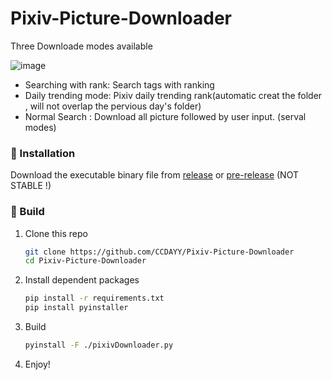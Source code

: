 # Pixiv-Picture-Downloader
Three Downloade modes available


![image](https://user-images.githubusercontent.com/70998992/199743393-9ae1f2b5-f953-4133-9224-55cbfd5f3884.png)

* Searching with rank: Search tags with ranking
* Daily trending mode: Pixiv daily trending rank(automatic creat the folder , will not overlap the pervious day's folder)
* Normal Search : Download all picture followed by user input. (serval modes)

### 🔧 Installation

Download the executable binary file from [release](https://github.com/CCDAYY/Pixiv-Picture-Downloader/releases/latest) or [pre-release](https://github.com/CCDAYY/Pixiv-Picture-Downloader/releases/dev) (NOT STABLE !)

### 🔧 Build

1. Clone this repo 

    ```bash
    git clone https://github.com/CCDAYY/Pixiv-Picture-Downloader
    cd Pixiv-Picture-Downloader
    ```

2. Install dependent packages
    ```bash
    pip install -r requirements.txt
    pip install pyinstaller
    ```

3. Build

    ```bash
    pyinstall -F ./pixivDownloader.py
    ```

4. Enjoy!